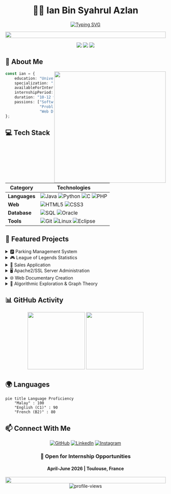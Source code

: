 <div align="center">
  
# 👨‍💻 Ian Bin Syahrul Azlan
  
[![Typing SVG](https://readme-typing-svg.demolab.com?font=Fira+Code&pause=1000&color=36BCF7FF&center=true&vCenter=true&width=435&lines=Application+Development+Student;Web+Site+Developer;Always+Learning+New+Things)](https://git.io/typing-svg)

<img src="https://i.imgur.com/dBaSKWF.gif" height="20" width="100%">
</div>

<p align="center">
  <img src="https://img.shields.io/badge/Focus-Application%20Development-brightgreen" />
  <img src="https://img.shields.io/badge/Location-Toulouse%2C%20France-blue" />
  <img src="https://img.shields.io/badge/Languages-English%20%26%20French%20%26%20Malay-red" />
</p>

## 🎯 About Me
<img align="right" width="350" src="https://media.giphy.com/media/qgQUggAC3Pfv687qPC/giphy.gif"/>

```typescript
const ian = {
    education: "University of Toulouse",
    specialization: "Application Development",
    availableForInternship: true,
    internshipPeriod: "April-June 2026",
    duration: "10-12 weeks",
    passions: ["Software Development", 
               "Problem Solving", 
               "Web Designer"]
};
```

## 💻 Tech Stack
<div align="center">

| Category | Technologies |
|----------|-------------|
| **Languages** | ![Java](https://img.shields.io/badge/Java-ED8B00?style=for-the-badge&logo=java&logoColor=white) ![Python](https://img.shields.io/badge/Python-14354C?style=for-the-badge&logo=python&logoColor=white) ![C](https://img.shields.io/badge/C-00599C?style=for-the-badge&logo=c&logoColor=white) ![PHP](https://img.shields.io/badge/PHP-777BB4?style=for-the-badge&logo=php&logoColor=white) |
| **Web** | ![HTML5](https://img.shields.io/badge/HTML5-E34F26?style=for-the-badge&logo=html5&logoColor=white) ![CSS3](https://img.shields.io/badge/CSS3-1572B6?style=for-the-badge&logo=css3&logoColor=white) |
| **Database** | ![SQL](https://img.shields.io/badge/SQL-4479A1?style=for-the-badge&logo=mysql&logoColor=white) ![Oracle](https://img.shields.io/badge/Oracle-F80000?style=for-the-badge&logo=oracle&logoColor=white) |
| **Tools** | ![Git](https://img.shields.io/badge/Git-F05032?style=for-the-badge&logo=git&logoColor=white) ![Linux](https://img.shields.io/badge/Linux-FCC624?style=for-the-badge&logo=linux&logoColor=black) ![Eclipse](https://img.shields.io/badge/Eclipse-2C2255?style=for-the-badge&logo=eclipse&logoColor=white) |

</div>

## 🚀 Featured Projects

<details>
<summary>🅿️ Parking Management System</summary>

```java
public class ParkingHighlights {
    String[] features = {
        "Real-time parking space tracking",
        "PL/SQL database integration",
        "Java GUI implementation",
        "Automated reporting system"
    };
}
```
</details>

<details>
<summary>🎮 League of Legends Statistics</summary>

```sql
SELECT feature FROM project_highlights
WHERE project = 'LoL Stats'
-- Results:
-- → APEX Database Integration
-- → Real-time Stats Tracking
-- → Interactive Dashboards
```
</details>

<details>
<summary>💼 Sales Application</summary>

```mermaid
graph LR
    A[Java GUI] --> B[Business Logic]
    B --> C[Database Layer]
    C --> D[Reporting Module]
```
</details>
  
<details>
  <summary>🖥️ Apache2/SSL Server Administration</summary>

```bash
# Server Deployment Log
sudo apt update && sudo apt install apache2 openssl
sudo a2enmod ssl
sudo systemctl restart apache2
```

```mermaid
sequenceDiagram
    participant U as User
    participant A as Apache2
    participant O as OpenSSL
    U->>A: HTTPS request
    A->>O: TLS handshake
    O-->>A: Certificate + key exchange
    A-->>U: Secure content response
```

- Highlights:
  - Configured SSL certificates
  - Hardened Linux server environment
  - Managed secure web service operations
</details>

<details>
  <summary>🌐 Web Documentary Creation</summary>

```yaml
stack:
  frontend: HTML5/CSS3, Vanilla JS
  tooling: Git, Agile workflow
  media: Audio, Video, Images
  year: 2025
```

```mermaid
flowchart LR
    Home --> Chapters --> Media
    Chapters --> Timeline
    Timeline --> Interactions
    Interactions --> Credits
```

- Highlights:
  - Designed and built an interactive narrative interface
  - Integrated multimedia storytelling components
  - Collaborated using agile methodology
</details>

<details>
  <summary>🧮 Algorithmic Exploration & Graph Theory</summary>

```python
class GraphAlgorithms:
    def highlights(self):
        return [
            "Implemented multiple algorithmic models",
            "Explored pathfinding and optimization problems",
            "Applied theoretical principles through Python coding"
        ]
```

```mermaid
graph TD
    A[Algorithms] -->|Dijkstra| B[Shortest Paths]
    A -->|DFS/BFS| C[Traversal]
    A -->|Bellman-Ford| D[Negative Weights]
    C --> E[Graph Properties]
    B --> F[Optimization]
```

</details>


## 📊 GitHub Activity

<div align="center">
  <img height="180em" src="https://github-readme-stats.vercel.app/api?username=ianniboss&show_icons=true&theme=tokyonight" />
  <img height="180em" src="https://github-readme-stats.vercel.app/api/top-langs/?username=ianniboss&layout=compact&theme=tokyonight" />
</div>

## 🌍 Languages
```mermaid
pie title Language Proficiency
    "Malay" : 100
    "English (C1)" : 90
    "French (B2)" : 80
```

## 📫 Connect With Me
<div align="center">
  
[![GitHub](https://img.shields.io/badge/GitHub-100000?style=for-the-badge&logo=github&logoColor=white)](https://github.com/ianniboss)
[![LinkedIn](https://img.shields.io/badge/LinkedIn-0077B5?style=for-the-badge&logo=linkedin&logoColor=white)](https://www.linkedin.com/in/ian-hafiz-syahrul-azlan/)
[![Instagram](https://img.shields.io/badge/Instagram-E4405F?style=for-the-badge&logo=instagram&logoColor=white)](https://www.instagram.com/iandelreyyy)

</div>

<div align="center">
  
### 🎯 Open for Internship Opportunities
#### April-June 2026 | Toulouse, France

<img src="https://i.imgur.com/dBaSKWF.gif" height="20" width="100%">

<img src="https://komarev.com/ghpvc/?username=ianniboss&label=Profile%20views&color=0e75b6&style=flat" alt="profile-views" />

</div>
